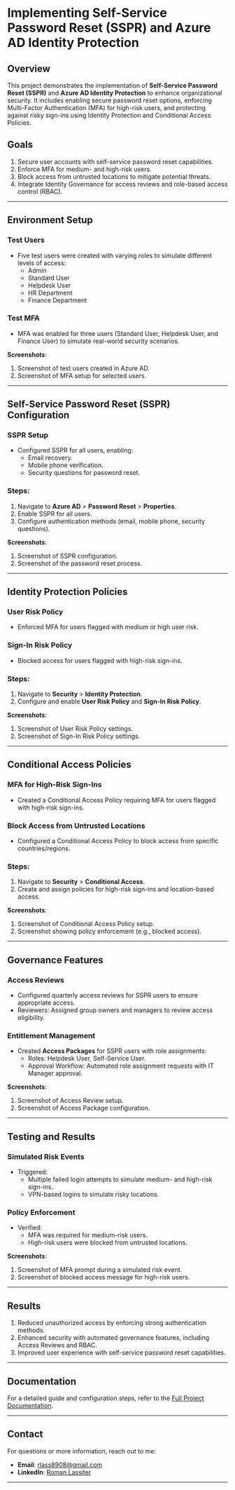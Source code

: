 # Implementing Self-Service Password Reset (SSPR) and Azure AD Identity Protection

## Overview
This project demonstrates the implementation of **Self-Service Password Reset (SSPR)** and **Azure AD Identity Protection** to enhance organizational security. It includes enabling secure password reset options, enforcing Multi-Factor Authentication (MFA) for high-risk users, and protecting against risky sign-ins using Identity Protection and Conditional Access Policies.

## Goals
1. Secure user accounts with self-service password reset capabilities.  
2. Enforce MFA for medium- and high-risk users.  
3. Block access from untrusted locations to mitigate potential threats.  
4. Integrate Identity Governance for access reviews and role-based access control (RBAC).  

---

## Environment Setup
### Test Users
- Five test users were created with varying roles to simulate different levels of access:
  - Admin
  - Standard User
  - Helpdesk User
  - HR Department
  - Finance Department

### Test MFA
- MFA was enabled for three users (Standard User, Helpdesk User, and Finance User) to simulate real-world security scenarios.

**Screenshots**:  
1. Screenshot of test users created in Azure AD.  
2. Screenshot of MFA setup for selected users.

---

## Self-Service Password Reset (SSPR) Configuration
### SSPR Setup
- Configured SSPR for all users, enabling:
  - Email recovery.
  - Mobile phone verification.
  - Security questions for password reset.

### Steps:
1. Navigate to **Azure AD** > **Password Reset** > **Properties**.  
2. Enable SSPR for all users.  
3. Configure authentication methods (email, mobile phone, security questions).  

**Screenshots**:  
1. Screenshot of SSPR configuration.  
2. Screenshot of the password reset process.

---

## Identity Protection Policies
### User Risk Policy
- Enforced MFA for users flagged with medium or high user risk.

### Sign-In Risk Policy
- Blocked access for users flagged with high-risk sign-ins.  

### Steps:
1. Navigate to **Security** > **Identity Protection**.  
2. Configure and enable **User Risk Policy** and **Sign-In Risk Policy**.  

**Screenshots**:  
1. Screenshot of User Risk Policy settings.  
2. Screenshot of Sign-In Risk Policy settings.

---

## Conditional Access Policies
### MFA for High-Risk Sign-Ins
- Created a Conditional Access Policy requiring MFA for users flagged with high-risk sign-ins.

### Block Access from Untrusted Locations
- Configured a Conditional Access Policy to block access from specific countries/regions.

### Steps:
1. Navigate to **Security** > **Conditional Access**.  
2. Create and assign policies for high-risk sign-ins and location-based access.  

**Screenshots**:  
1. Screenshot of Conditional Access Policy setup.  
2. Screenshot showing policy enforcement (e.g., blocked access).

---

## Governance Features
### Access Reviews
- Configured quarterly access reviews for SSPR users to ensure appropriate access.
- Reviewers: Assigned group owners and managers to review access eligibility.

### Entitlement Management
- Created **Access Packages** for SSPR users with role assignments:
  - Roles: Helpdesk User, Self-Service User.
  - Approval Workflow: Automated role assignment requests with IT Manager approval.

**Screenshots**:  
1. Screenshot of Access Review setup.  
2. Screenshot of Access Package configuration.

---

## Testing and Results
### Simulated Risk Events
- Triggered:
  - Multiple failed login attempts to simulate medium- and high-risk sign-ins.
  - VPN-based logins to simulate risky locations.

### Policy Enforcement
- Verified:
  - MFA was required for medium-risk users.
  - High-risk users were blocked from untrusted locations.

**Screenshots**:  
1. Screenshot of MFA prompt during a simulated risk event.  
2. Screenshot of blocked access message for high-risk users.

---

## Results
1. Reduced unauthorized access by enforcing strong authentication methods.  
2. Enhanced security with automated governance features, including Access Reviews and RBAC.  
3. Improved user experience with self-service password reset capabilities.  

---

## Documentation
For a detailed guide and configuration steps, refer to the [Full Project Documentation](docs/SSPR_and_Identity_Protection.pdf).

---

## Contact
For questions or more information, reach out to me:
- **Email**: rlass8908@gmail.com  
- **LinkedIn**: [Roman Lassiter](https://linkedin.com/in/roman-lassiter)  

---
